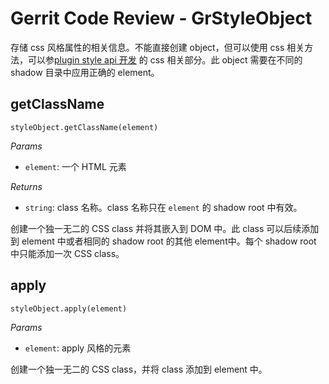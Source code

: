 # Gerrit Code Review - GrStyleObject

存储 css 风格属性的相关信息。不能直接创建 object，但可以使用 css 相关方法，可以参[plugin style api 开发](pg-plugin-styles-api.md) 的 css 相关部分。此 object 需要在不同的 shadow 目录中应用正确的 element。

## getClassName
`styleObject.getClassName(element)`

_Params_
- `element`: 一个 HTML 元素

_Returns_
- `string`: class 名称。class 名称只在 `element` 的 shadow root 中有效。

创建一个独一无二的 CSS class 并将其嵌入到 DOM 中。此 class 可以后续添加到 element 中或者相同的 shadow root 的其他 element中。每个 shadow root 中只能添加一次 CSS class。

## apply
`styleObject.apply(element)`

_Params_
- `element`: apply 风格的元素

创建一个独一无二的 CSS class，并将 class 添加到 element 中。
